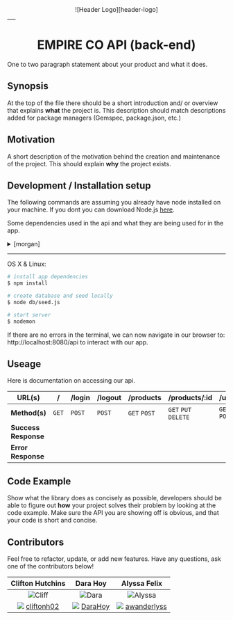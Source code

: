 <div align="center">![Header Logo][header-logo]</div>
___
<h1 align="center">EMPIRE CO API (back-end)</h1>

One to two paragraph statement about your product and what it does.


## Synopsis

At the top of the file there should be a short introduction and/ or overview that explains **what** the project is. This description should match descriptions added for package managers (Gemspec, package.json, etc.)

## Motivation

A short description of the motivation behind the creation and maintenance of the project. This should explain **why** the project exists.

## Development / Installation setup

The following commands are assuming you already have node installed on your machine. If you dont you can download Node.js [here][nodejs].

Some dependencies used in the api and what they are being used for in the app.

<details>
  <summary>
    [morgan]
  </summary>
  <br>
  ```js
  var logger = require('morgan');
  app.use(logger('dev'));

  //Concise output colored by response status for development use. The :status token will be colored red for server error codes, yellow for client error codes, cyan for redirection codes, and uncolored for all other codes.

  // CONSOLE.LOG: :method :url :status :response-time ms - :res[content-length]

  // EXAMPLE: GET /api 200 6.823 ms - 43
  ```
</details>
<details>
  <summary>
    [passport-local-mongoose]
  </summary>
  <br>
  ```js
  var passportLocalMongoose = require('passport-local-mongoose');
  UserSchema.plugin(passportLocalMongoose, {usernameField: 'email'});

  // Plugin Passport-Local Mongoose into your User schema
  // Use options to specify an alternative usernameField
  ```
</details>

---
OS X & Linux:

```sh
# install app dependencies
$ npm install
```
```sh
# create database and seed locally
$ node db/seed.js
```
```sh
# start server
$ nodemon
```
If there are no errors in the terminal, we can now navigate in our browser to: http://localhost:8080/api to interact with our app.

## Useage

Here is documentation on accessing our api.

| URL(s) | / | /login | /logout | /products | /products/:id | /users | /users/:id |
| --- | --- | --- | --- | --- | --- | --- | --- |
| **Method(s)** | `GET` | `POST` | `POST` | `GET` `POST` | `GET` `PUT` `DELETE` | `GET` `POST` | `GET` `PUT` `DELETE` |
| **Success Response** | | | | | | | |
| **Error Response** | | | | | | | | |

## Code Example

Show what the library does as concisely as possible, developers should be able to figure out **how** your project solves their problem by looking at the code example. Make sure the API you are showing off is obvious, and that your code is short and concise.


## Contributors

Feel free to refactor, update, or add new features. Have any questions, ask one of the contributors below!

| Clifton Hutchins | Dara Hoy | Alyssa Felix |
|:----------------:|:--------:|:------------:|
| ![Cliff](https://avatars3.githubusercontent.com/u/22736325?v=3&s=100) | ![Dara](https://avatars1.githubusercontent.com/u/23284333?v=3&s=100) | ![Alyssa](https://avatars0.githubusercontent.com/u/22528201?v=3&s=100)
| ![][github-logo]  [cliftonh02](https://github.com/cliftonh02) | ![][github-logo]  [DaraHoy](https://github.com/DaraHoy) | ![][github-logo] [awanderlyss](https://github.com/awanderlyss) |


[github-logo]: http://cdn.shopify.com/s/files/1/0051/4802/t/72/assets/favicon.ico?1744047789295863037
[header-logo]: http://ee-emma.s3.amazonaws.com/ee-product-images/68861/swse_header.png
[morgan]: https://github.com/expressjs/morgan
[nodejs]: https://nodejs.org/en/download/package-manager/#osx
[passport-local-mongoose]: https://github.com/saintedlama/passport-local-mongoose
